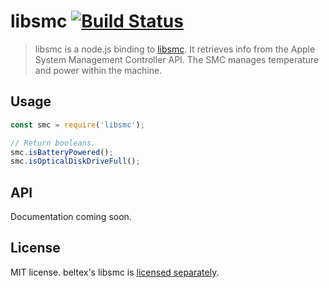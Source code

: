 # libsmc [![Build Status](https://travis-ci.org/brendanashworth/libsmc.svg?branch=master)](https://travis-ci.org/brendanashworth/libsmc)

> libsmc is a node.js binding to [libsmc](https://github.com/beltex/libsmc).
It retrieves info from the Apple System Management Controller API. The SMC
manages temperature and power within the machine.

## Usage

```javascript
const smc = require('libsmc');

// Return booleans.
smc.isBatteryPowered();
smc.isOpticalDiskDriveFull();
```

## API
Documentation coming soon.

## License
MIT license. beltex's libsmc is [licensed separately](./deps/libsmc/LICENSE).
